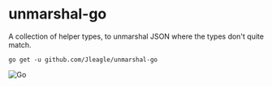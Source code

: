 # unmarshal-go

A collection of helper types, to unmarshal JSON where the types don't quite match.

`go get -u github.com/Jleagle/unmarshal-go`

![Go](https://github.com/Jleagle/unmarshal-go/workflows/Go/badge.svg)
